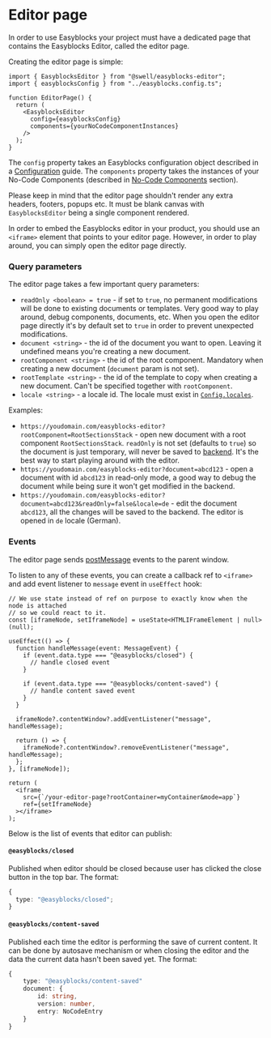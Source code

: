 # Editor page

In order to use Easyblocks your project must have a dedicated page that contains the Easyblocks Editor, called the editor page.

Creating the editor page is simple:

```tsx
import { EasyblocksEditor } from "@swell/easyblocks-editor";
import { easyblocksConfig } from "../easyblocks.config.ts";

function EditorPage() {
  return (
    <EasyblocksEditor
      config={easyblocksConfig}
      components={yourNoCodeComponentInstances}
    />
  );
}
```

The `config` property takes an Easyblocks configuration object described in a [Configuration](configuration.md) guide. The `components` property takes the instances of your No-Code Components (described in [No-Code Components](no-code-components/) section).

Please keep in mind that the editor page shouldn't render any extra headers, footers, popups etc. It must be blank canvas with `EasyblocksEditor` being a single component rendered.

In order to embed the Easyblocks editor in your product, you should use an `<iframe>` element that points to your editor page. However, in order to play around, you can simply open the editor page directly.

### Query parameters

The editor page takes a few important query parameters:

- `readOnly <boolean> = true` - if set to `true`, no permanent modifications will be done to existing documents or templates. Very good way to play around, debug components, documents, etc. When you open the editor page directly it's by default set to `true` in order to prevent unexpected modifications.
- `document <string>` - the id of the document you want to open. Leaving it undefined means you're creating a new document.
- `rootComponent <string>` - the id of the root component. Mandatory when creating a new document (`document` param is not set).
- `rootTemplate <string>` - the id of the template to copy when creating a new document. Can't be specified together with `rootComponent`.
- `locale <string>` - a locale id. The locale must exist in [`Config.locales`](configuration.md#config.locales).

Examples:

- `https://youdomain.com/easyblocks-editor?rootComponent=RootSectionsStack` - open new document with a root component `RootSectionsStack`. `readOnly` is not set (defaults to `true`) so the document is just temporary, will never be saved to [backend](backend.md). It's the best way to start playing around with the editor.
- `https://youdomain.com/easyblocks-editor?document=abcd123` - open a document with id `abcd123` in read-only mode, a good way to debug the document while being sure it won't get modified in the backend.
- `https://youdomain.com/easyblocks-editor?document=abcd123&readOnly=false&locale=de` - edit the document `abcd123`, all the changes will be saved to the backend. The editor is opened in `de` locale (German).

### Events

The editor page sends [postMessage](https://developer.mozilla.org/en-US/docs/Web/API/Window/postMessage) events to the parent window.

To listen to any of these events, you can create a callback ref to `<iframe>` and add event listener to `message` event in `useEffect` hook:

```tsx
// We use state instead of ref on purpose to exactly know when the node is attached
// so we could react to it.
const [iframeNode, setIframeNode] = useState<HTMLIFrameElement | null>(null);

useEffect(() => {
  function handleMessage(event: MessageEvent) {
    if (event.data.type === "@easyblocks/closed") {
      // handle closed event
    }

    if (event.data.type === "@easyblocks/content-saved") {
      // handle content saved event
    }
  }

  iframeNode?.contentWindow?.addEventListener("message", handleMessage);

  return () => {
    iframeNode?.contentWindow?.removeEventListener("message", handleMessage);
  };
}, [iframeNode]);

return (
  <iframe
    src={`/your-editor-page?rootContainer=myContainer&mode=app`}
    ref={setIframeNode}
  ></iframe>
);
```

Below is the list of events that editor can publish:

#### `@easyblocks/closed`

Published when editor should be closed because user has clicked the close button in the top bar. The format:

```typescript
{
  type: "@easyblocks/closed";
}
```

#### `@easyblocks/content-saved`&#x20;

Published each time the editor is performing the save of current content. It can be done by autosave mechanism or when closing the editor and the data the current data hasn't been saved yet. The format:

```typescript
{
    type: "@easyblocks/content-saved"
    document: {
        id: string,
        version: number,
        entry: NoCodeEntry
    }
}
```
